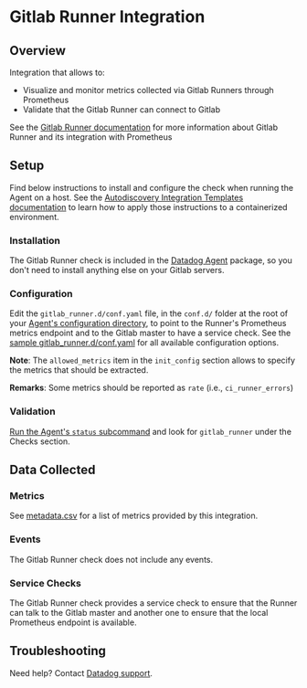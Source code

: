 # Gitlab Runner Integration

## Overview

Integration that allows to:

* Visualize and monitor metrics collected via Gitlab Runners through Prometheus
* Validate that the Gitlab Runner can connect to Gitlab

See the [Gitlab Runner documentation][1] for
more information about Gitlab Runner and its integration with Prometheus

## Setup

Find below instructions to install and configure the check when running the Agent on a host. See the [Autodiscovery Integration Templates documentation][2] to learn how to apply those instructions to a containerized environment.

### Installation

The Gitlab Runner check is included in the [Datadog Agent][3] package, so you don't need to install anything else on your Gitlab servers.

### Configuration

Edit the `gitlab_runner.d/conf.yaml` file, in the `conf.d/` folder at the root of your [Agent's configuration directory][4], to point to the Runner's Prometheus metrics endpoint and to the Gitlab master to have a service check.
See the [sample gitlab_runner.d/conf.yaml][5] for all available configuration options.

**Note**: The `allowed_metrics` item in the `init_config` section allows to specify the metrics that should be extracted.

**Remarks**: Some metrics should be reported as `rate` (i.e., `ci_runner_errors`)

### Validation

[Run the Agent's `status` subcommand][6] and look for `gitlab_runner` under the Checks section.

## Data Collected
### Metrics
See [metadata.csv][7] for a list of metrics provided by this integration.

### Events
The Gitlab Runner check does not include any events.

### Service Checks
The Gitlab Runner check provides a service check to ensure that the Runner can talk to the Gitlab master and another one to ensure that the
local Prometheus endpoint is available.

## Troubleshooting
Need help? Contact [Datadog support][8].

[1]: https://docs.gitlab.com/runner/monitoring/README.html
[2]: https://docs.datadoghq.com/agent/autodiscovery/integrations
[3]: https://app.datadoghq.com/account/settings#agent
[4]: https://docs.datadoghq.com/agent/guide/agent-configuration-files/?tab=agentv6#agent-configuration-directory
[5]: https://github.com/DataDog/integrations-core/blob/master/gitlab_runner/datadog_checks/gitlab_runner/data/conf.yaml.example
[6]: https://docs.datadoghq.com/agent/guide/agent-commands/?tab=agentv6#agent-status-and-information
[7]: https://github.com/DataDog/integrations-core/blob/master/gitlab_runner/metadata.csv
[8]: https://docs.datadoghq.com/help
